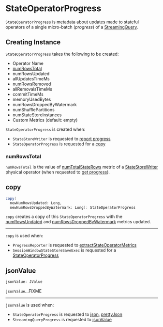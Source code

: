 # StateOperatorProgress

`StateOperatorProgress` is metadata about updates made to stateful operators of a single micro-batch (_progress_) of a [StreamingQuery](../StreamingQuery.md).

## Creating Instance

`StateOperatorProgress` takes the following to be created:

* <span id="operatorName"> Operator Name
* [numRowsTotal](#numRowsTotal)
* <span id="numRowsUpdated"> numRowsUpdated
* <span id="allUpdatesTimeMs"> allUpdatesTimeMs
* <span id="numRowsRemoved"> numRowsRemoved
* <span id="allRemovalsTimeMs"> allRemovalsTimeMs
* <span id="commitTimeMs"> commitTimeMs
* <span id="memoryUsedBytes"> memoryUsedBytes
* <span id="numRowsDroppedByWatermark"> numRowsDroppedByWatermark
* <span id="numShufflePartitions"> numShufflePartitions
* <span id="numStateStoreInstances"> numStateStoreInstances
* <span id="customMetrics"> Custom Metrics (default: empty)

`StateOperatorProgress` is created when:

* `StateStoreWriter` is requested to [report progress](../physical-operators/StateStoreWriter.md#getProgress)
* `StateOperatorProgress` is requested for a [copy](#copy)

### <span id="numRowsTotal"> numRowsTotal

`numRowsTotal` is the value of [numTotalStateRows](../physical-operators/StateStoreWriter.md#numTotalStateRows) metric of a [StateStoreWriter](../physical-operators/StateStoreWriter.md) physical operator (when requested to [get progress](../physical-operators/StateStoreWriter.md#getProgress)).

## <span id="copy"> copy

```scala
copy(
  newNumRowsUpdated: Long,
  newNumRowsDroppedByWatermark: Long): StateOperatorProgress
```

`copy` creates a copy of this `StateOperatorProgress` with the [numRowsUpdated](#numRowsUpdated) and [numRowsDroppedByWatermark](#numRowsDroppedByWatermark) metrics updated.

---

`copy` is used when:

* `ProgressReporter` is requested to [extractStateOperatorMetrics](ProgressReporter.md#extractStateOperatorMetrics)
* `SessionWindowStateStoreSaveExec` is requested for a [StateOperatorProgress](../physical-operators/SessionWindowStateStoreSaveExec.md#extractStateOperatorMetrics)

## <span id="jsonValue"> jsonValue

```scala
jsonValue: JValue
```

`jsonValue`...FIXME

---

`jsonValue` is used when:

* `StateOperatorProgress` is requested to [json](#json), [prettyJson](#prettyJson)
* `StreamingQueryProgress` is requested to [jsonValue](StreamingQueryProgress.md#jsonValue)
